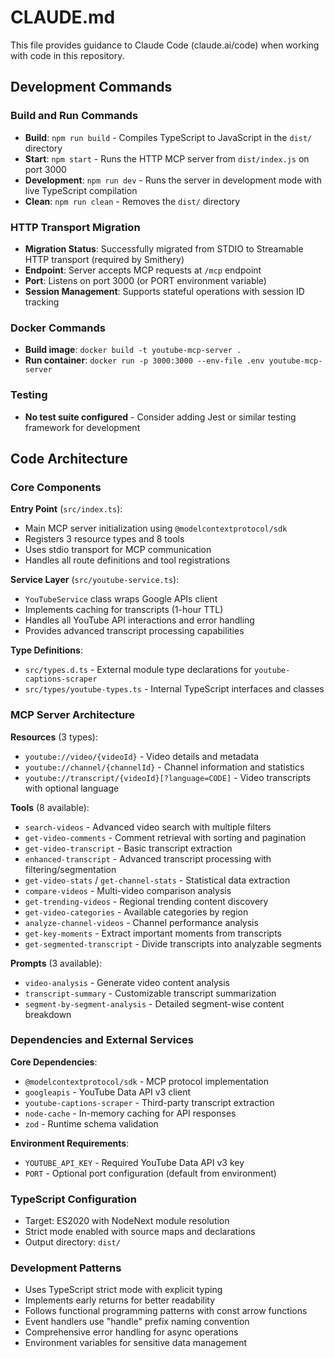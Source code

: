 # CLAUDE.md

This file provides guidance to Claude Code (claude.ai/code) when working with code in this repository.

## Development Commands

### Build and Run Commands
- **Build**: `npm run build` - Compiles TypeScript to JavaScript in the `dist/` directory
- **Start**: `npm start` - Runs the HTTP MCP server from `dist/index.js` on port 3000
- **Development**: `npm run dev` - Runs the server in development mode with live TypeScript compilation
- **Clean**: `npm run clean` - Removes the `dist/` directory

### HTTP Transport Migration
- **Migration Status**: Successfully migrated from STDIO to Streamable HTTP transport (required by Smithery)
- **Endpoint**: Server accepts MCP requests at `/mcp` endpoint
- **Port**: Listens on port 3000 (or PORT environment variable)
- **Session Management**: Supports stateful operations with session ID tracking

### Docker Commands
- **Build image**: `docker build -t youtube-mcp-server .`
- **Run container**: `docker run -p 3000:3000 --env-file .env youtube-mcp-server`

### Testing
- **No test suite configured** - Consider adding Jest or similar testing framework for development

## Code Architecture

### Core Components

**Entry Point** (`src/index.ts`):
- Main MCP server initialization using `@modelcontextprotocol/sdk`
- Registers 3 resource types and 8 tools
- Uses stdio transport for MCP communication
- Handles all route definitions and tool registrations

**Service Layer** (`src/youtube-service.ts`):
- `YouTubeService` class wraps Google APIs client
- Implements caching for transcripts (1-hour TTL)
- Handles all YouTube API interactions and error handling
- Provides advanced transcript processing capabilities

**Type Definitions**:
- `src/types.d.ts` - External module type declarations for `youtube-captions-scraper`
- `src/types/youtube-types.ts` - Internal TypeScript interfaces and classes

### MCP Server Architecture

**Resources** (3 types):
- `youtube://video/{videoId}` - Video details and metadata
- `youtube://channel/{channelId}` - Channel information and statistics
- `youtube://transcript/{videoId}[?language=CODE]` - Video transcripts with optional language

**Tools** (8 available):
- `search-videos` - Advanced video search with multiple filters
- `get-video-comments` - Comment retrieval with sorting and pagination
- `get-video-transcript` - Basic transcript extraction
- `enhanced-transcript` - Advanced transcript processing with filtering/segmentation
- `get-video-stats` / `get-channel-stats` - Statistical data extraction
- `compare-videos` - Multi-video comparison analysis
- `get-trending-videos` - Regional trending content discovery
- `get-video-categories` - Available categories by region
- `analyze-channel-videos` - Channel performance analysis
- `get-key-moments` - Extract important moments from transcripts
- `get-segmented-transcript` - Divide transcripts into analyzable segments

**Prompts** (3 available):
- `video-analysis` - Generate video content analysis
- `transcript-summary` - Customizable transcript summarization
- `segment-by-segment-analysis` - Detailed segment-wise content breakdown

### Dependencies and External Services

**Core Dependencies**:
- `@modelcontextprotocol/sdk` - MCP protocol implementation
- `googleapis` - YouTube Data API v3 client
- `youtube-captions-scraper` - Third-party transcript extraction
- `node-cache` - In-memory caching for API responses
- `zod` - Runtime schema validation

**Environment Requirements**:
- `YOUTUBE_API_KEY` - Required YouTube Data API v3 key
- `PORT` - Optional port configuration (default from environment)

### TypeScript Configuration
- Target: ES2020 with NodeNext module resolution
- Strict mode enabled with source maps and declarations
- Output directory: `dist/`

### Development Patterns
- Uses TypeScript strict mode with explicit typing
- Implements early returns for better readability
- Follows functional programming patterns with const arrow functions
- Event handlers use "handle" prefix naming convention
- Comprehensive error handling for async operations
- Environment variables for sensitive data management